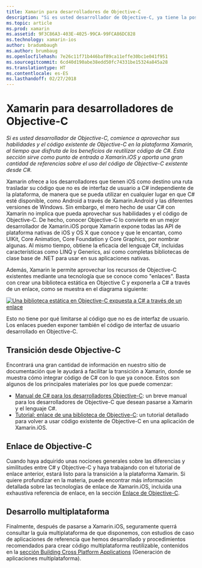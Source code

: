```yaml
---
title: Xamarin para desarrolladores de Objective-C
description: "Si es usted desarrollador de Objective-C, ya tiene la posibilidad de empezar a aprovechar sus habilidades y el código existente de Objective-C en la plataforma Xamarin, al tiempo que disfruta de los beneficios de reutilizar código de C#. Esta sección sirve como punto de entrada a Xamarin.iOS y aporta una gran cantidad de referencias sobre el uso del código de Objective-C existente desde C#."
ms.topic: article
ms.prod: xamarin
ms.assetid: 9F3C86A3-403E-4025-99CA-99FCA86DC828
ms.technology: xamarin-ios
author: bradumbaugh
ms.author: brumbaug
ms.openlocfilehash: 7e26c11f71b446baf89ca11effe30bc1e041f951
ms.sourcegitcommit: 6cd40d190abe38edd50fc74331be15324a845a28
ms.translationtype: HT
ms.contentlocale: es-ES
ms.lasthandoff: 02/27/2018
---
```

# <a name="xamarin-for-objective-c-developers"></a>Xamarin para desarrolladores de Objective-C

_Si es usted desarrollador de Objective-C, comience a aprovechar sus habilidades y el código existente de Objective-C en la plataforma Xamarin, al tiempo que disfruta de los beneficios de reutilizar código de C#. Esta sección sirve como punto de entrada a Xamarin.iOS y aporta una gran cantidad de referencias sobre el uso del código de Objective-C existente desde C#._

Xamarin ofrece a los desarrolladores que tienen iOS como destino una ruta trasladar su código que no es de interfaz de usuario a C# independiente de la plataforma, de manera que se pueda utilizar en cualquier lugar en que C# esté disponible, como Android a través de Xamarin.Android y las diferentes versiones de Windows. Sin embargo, el mero hecho de usar C# con Xamarin no implica que pueda aprovechar sus habilidades y el código de Objective-C. De hecho, conocer Objective-C lo convierte en un mejor desarrollador de Xamarin.iOS porque Xamarin expone todas las API de plataforma nativas de iOS y OS X que conoce y que le encantan, como UIKit, Core Animation, Core Foundation y Core Graphics, por nombrar algunas. Al mismo tiempo, obtiene la eficacia del lenguaje C#, incluidas características como LINQ y Generics, así como completas bibliotecas de clase base de .NET para usar en sus aplicaciones nativas.

Además, Xamarin le permite aprovechar los recursos de Objective-C existentes mediante una tecnología que se conoce como "enlaces". Basta con crear una biblioteca estática en Objective C y exponerla a C# a través de un enlace, como se muestra en el diagrama siguiente:

 [ ![](images/01-bindings.png "Una biblioteca estática en Objective-C expuesta a C# a través de un enlace")](images/01-bindings.png)

Esto no tiene por qué limitarse al código que no es de interfaz de usuario. Los enlaces pueden exponer también el código de interfaz de usuario desarrollado en Objective-C.

## <a name="transitioning-from-objective-c"></a>Transición desde Objective-C

Encontrará una gran cantidad de información en nuestro sitio de documentación que le ayudará a facilitar la transición a Xamarin, donde se muestra cómo integrar código de C# con lo que ya conoce. Estos son algunos de los principales materiales por los que puede comenzar:

-   [Manual de C# para los desarrolladores Objective-C](primer.md): un breve manual para los desarrolladores de Objective-C que desean pasarse a Xamarin y el lenguaje C#. 
-   [Tutorial: enlace de una biblioteca de Objective-C](~/ios/platform/binding-objective-c/walkthrough.md): un tutorial detallado para volver a usar código existente de Objective-C en una aplicación de Xamarin.iOS. 


## <a name="binding-objective-c"></a>Enlace de Objective-C

Cuando haya adquirido unas nociones generales sobre las diferencias y similitudes entre C# y Objective-C y haya trabajando con el tutorial de enlace anterior, estará listo para la transición a la plataforma Xamarin. Si quiere profundizar en la materia, puede encontrar más información detallada sobre las tecnologías de enlace de Xamarin.iOS, incluida una exhaustiva referencia de enlace, en la sección [Enlace de Objective-C](~/ios/platform/binding-objective-c/index.md).

## <a name="cross-platform-development"></a>Desarrollo multiplataforma

Finalmente, después de pasarse a Xamarin.iOS, seguramente querrá consultar la guía multiplataforma de que disponemos, con estudios de caso de aplicaciones de referencia que hemos desarrollado y procedimientos recomendados para crear código multiplataforma reutilizable, contenidos en la [sección Building Cross Platform Applications](~/cross-platform/app-fundamentals/building-cross-platform-applications/index.md) (Generación de aplicaciones multiplataforma).
